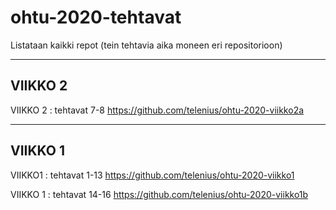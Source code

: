 # ohtu-2020-tehtavat
Listataan kaikki repot (tein tehtavia aika moneen eri repositorioon)


----
## VIIKKO 2

VIIKKO 2 : tehtavat 7-8
https://github.com/telenius/ohtu-2020-viikko2a


----
## VIIKKO 1

VIIKKO1 : tehtavat 1-13
https://github.com/telenius/ohtu-2020-viikko1

VIIKKO 1 : tehtavat 14-16
https://github.com/telenius/ohtu-2020-viikko1b



